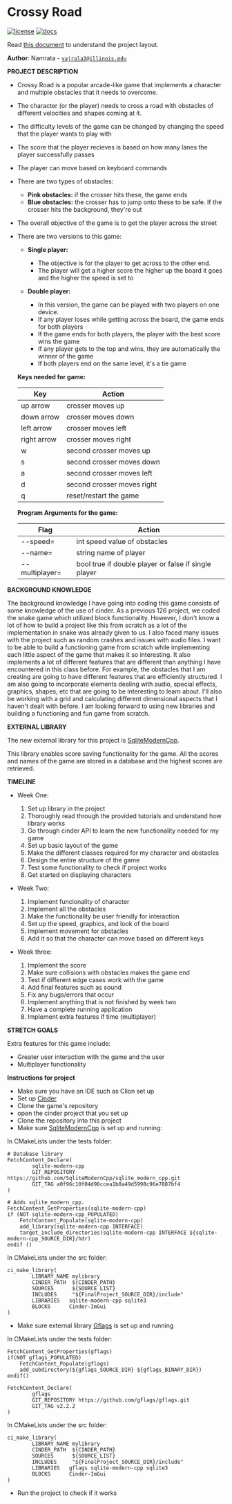 # Crossy Road

[![license](https://img.shields.io/badge/license-MIT-green)](LICENSE)
[![docs](https://img.shields.io/badge/docs-yes-brightgreen)](docs/README.md)

Read [this document](https://cliutils.gitlab.io/modern-cmake/chapters/basics/structure.html) to understand the project
layout.

**Author**: Namrata - [`vajrala3@illinois.edu`](mailto:example@illinois.edu)

**PROJECT DESCRIPTION**

* Crossy Road is a popular arcade-like game that implements a 
character and multiple obstacles that it needs to overcome.
* The character (or the player) needs to cross a road with 
obstacles of different velocities and shapes coming at it. 
* The difficulty levels of the game can be changed by changing 
the speed that the player wants to play with
* The score that the player recieves is based on how many lanes 
the player successfully passes 
* The player can move based on keyboard commands 
* There are two types of obstacles:
    * **Pink obstacles:** if the crosser hits these, the game ends
    * **Blue obstacles:** the crosser has to jump onto these
    to be safe. If the crosser hits the background, 
    they're out
* The overall objective of the game is to get the player across the 
street

* There are two versions to this game:
    * **Single player:**
        * The objective is for the player to get across to 
        the other end.
        * The player will get a higher score the higher 
        up the board it goes and the higher the speed is set to
        
    * **Double player:**
        * In this version, the game can be played with two players
        on one device.
        * If any player loses while getting across the board, the 
        game ends for both players
        * If the game ends for both players, the player with the 
        best score wins the game
        * If any player gets to the top and wins, they are 
        automatically the winner of the game
        * If both players end on the same level, it's 
        a tie game
        
    **Keys needed for game:**
    
    Key | Action
    ------------ | -------------
    up arrow | crosser moves up
    down arrow | crosser moves down
    left arrow | crosser moves left
    right arrow | crosser moves right
    w | second crosser moves up
    s | second crosser moves down
    a | second crosser moves left
    d | second crosser moves right
    q | reset/restart the game
    
    **Program Arguments for the game:**
    
    Flag | Action
    ------------ | -------------
    --speed= | int speed value of obstacles
    --name= | string name of player
    --multiplayer= | bool true if double player or false if single player
    

**BACKGROUND KNOWLEDGE**

The background knowledge I have going into coding this game consists 
of some knowledge of the use of cinder. As a previous 126 project, 
we coded the snake game which utilized block functionality.
However, I don't know a lot of how to build a project like this from 
scratch as a lot of the implementation in snake was already given to us.
I also faced many issues with the project such as random
crashes and issues with audio files. I want to be able to build a 
functioning game from scratch while implementing each little aspect of
the game that makes it so interesting. It also implements a lot of 
different features that are different than anything I have encountered 
in this class before. For example, the obstacles that I am creating
are going to have different features that are efficiently structured.
I am also going to incorporate elements dealing with audio, special 
effects, graphics, shapes, etc that are going to be interesting to learn 
about. I'll also be working with a grid and calculating 
different dimensional aspects that I haven't dealt with before.
I am looking forward to using new libraries and building a 
functioning and fun game from scratch. 

**EXTERNAL LIBRARY**

The new external library for this project is 
[SqliteModernCpp](https://github.com/SqliteModernCpp/sqlite_modern_cpp/tree/dev).

This library enables score saving functionality for 
the game. All the scores and names of the game are 
stored in a database and the highest scores are
retrieved.

**TIMELINE**

* Week One: 
    1. Set up library in the project 
    2. Thoroughly read through the provided tutorials and 
    understand how library works
    3. Go through cinder API to learn the new functionality 
    needed for my game
    4. Set up basic layout of the game
    5. Make the different classes required for my character and 
    obstacles 
    6. Design the entire structure of the game
    7. Test some functionality to check if project works 
    8. Get started on displaying characters 
    
* Week Two:
    1. Implement funcionality of character
    2. Implement all the obstacles 
    3. Make the functionality be user friendly for interaction
    4. Set up the speed, graphics, and look of the board
    5. Implement movement for obstacles 
    6. Add it so that the character can move based on different 
    keys 
    
* Week three:
    1. Implement the score 
    2. Make sure collisions with obstacles makes the game end
    3. Test if different edge cases work with the game
    4. Add final features such as sound 
    5. Fix any bugs/errors that occur
    6. Implement anything that is not finished by week two 
    7. Have a complete running application
    8. Implement extra features if time (multiplayer)
    

**STRETCH GOALS**

Extra features for this game include:
* Greater user interaction with the game and the user
* Multiplayer functionality 

**Instructions for project**
* Make sure you have an IDE such as 
Clion set up
* Set up [Cinder](https://libcinder.org/)
* Clone the game's repository 
* open the cinder project that you 
set up 
* Clone the repository into this project
* Make sure 
[SqliteModernCpp](https://github.com/SqliteModernCpp/sqlite_modern_cpp/tree/dev)
is set up and running:

In CMakeLists under the tests folder:
```
# Database library
FetchContent_Declare(
        sqlite-modern-cpp
        GIT_REPOSITORY https://github.com/SqliteModernCpp/sqlite_modern_cpp.git
        GIT_TAG a0f96c10f04d96ccea1b8a49d5998c96e7887bf4
)
```
```
# Adds sqlite_modern_cpp.
FetchContent_GetProperties(sqlite-modern-cpp)
if (NOT sqlite-modern-cpp_POPULATED)
    FetchContent_Populate(sqlite-modern-cpp)
    add_library(sqlite-modern-cpp INTERFACE)
    target_include_directories(sqlite-modern-cpp INTERFACE ${sqlite-modern-cpp_SOURCE_DIR}/hdr)
endif ()
```
In CMakeLists under the src folder:
```
ci_make_library(
        LIBRARY_NAME mylibrary
        CINDER_PATH  ${CINDER_PATH}
        SOURCES      ${SOURCE_LIST}
        INCLUDES     "${FinalProject_SOURCE_DIR}/include"
        LIBRARIES   sqlite-modern-cpp sqlite3
        BLOCKS      Cinder-ImGui
)
```
* Make sure external library [Gflags](https://github.com/gflags/gflags) is set up and running 

In CMakeLists under the tests folder:

```
FetchContent_GetProperties(gflags)
if(NOT gflags_POPULATED)
    FetchContent_Populate(gflags)
    add_subdirectory(${gflags_SOURCE_DIR} ${gflags_BINARY_DIR})
endif()
```

```
FetchContent_Declare(
        gflags
        GIT_REPOSITORY https://github.com/gflags/gflags.git
        GIT_TAG v2.2.2
)
```
In CMakeLists under the src folder:

```
ci_make_library(
        LIBRARY_NAME mylibrary
        CINDER_PATH  ${CINDER_PATH}
        SOURCES      ${SOURCE_LIST}
        INCLUDES     "${FinalProject_SOURCE_DIR}/include"
        LIBRARIES   gflags sqlite-modern-cpp sqlite3
        BLOCKS      Cinder-ImGui
)
```
* Run the project to check if it works